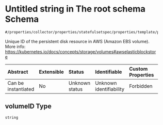 # Untitled string in The root schema Schema

```txt
#/properties/collector/properties/statefulsetspec/properties/template/properties/spec/properties/volumes/items/properties/awselasticblockstore/properties/volumeid#/properties/collector/properties/statefulsetSpec/properties/template/properties/spec/properties/volumes/items/properties/awsElasticBlockStore/properties/volumeID
```

Unique ID of the persistent disk resource in AWS (Amazon EBS volume). More info: <https://kubernetes.io/docs/concepts/storage/volumes#awselasticblockstore>

| Abstract            | Extensible | Status         | Identifiable            | Custom Properties | Additional Properties | Access Restrictions | Defined In                                                        |
| :------------------ | :--------- | :------------- | :---------------------- | :---------------- | :-------------------- | :------------------ | :---------------------------------------------------------------- |
| Can be instantiated | No         | Unknown status | Unknown identifiability | Forbidden         | Allowed               | none                | [values.schema.json\*](values.schema.json "open original schema") |

## volumeID Type

`string`
